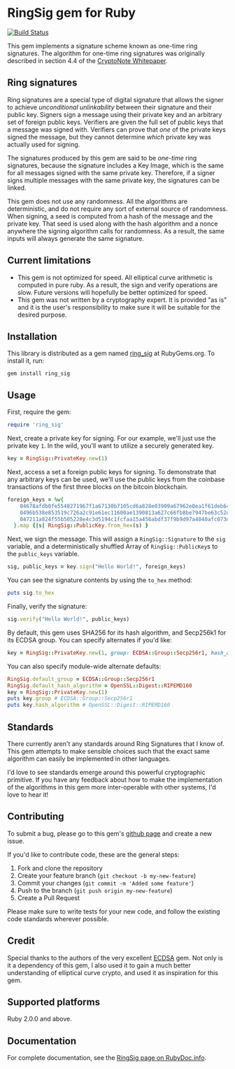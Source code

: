 # RingSig gem for Ruby

[![Build Status](https://travis-ci.org/jamoes/ring_sig.svg?branch=master)](https://travis-ci.org/jamoes/ring_sig)

This gem implements a signature scheme known as one-time ring signatures.
The algorithm for one-time ring signatures was originally described in section
4.4 of the [CryptoNote Whitepaper](https://cryptonote.org/whitepaper.pdf).

## Ring signatures

Ring signatures are a special type of digital signature that allows the signer
to achieve *unconditional unlinkability* between their signature and their
public key. Signers sign a message using their private key and an arbitrary set
of foreign public keys. Verifiers are given the full set of public keys that a
message was signed with. Verifiers can prove that *one* of the private keys
signed the message, but they cannot determine *which* private key was actually
used for signing.

The signatures produced by this gem are said to be *one-time* ring signatures,
because the signature includes a Key Image, which is the same for all messages
signed with the same private key. Therefore, if a signer signs multiple messages
with the same private key, the signatures can be linked.

This gem does not use any randomness. All the algorithms are deterministic, and
do not require any sort of external source of randomness. When signing, a seed
is computed from a hash of the message and the private key. That seed is used
along with the hash algorithm and a nonce anywhere the signing algorithm calls
for randomness. As a result, the same inputs will always generate the same
signature.

## Current limitations

- This gem is not optimized for speed. All elliptical curve arithmetic is
computed in pure ruby. As a result, the sign and verify operations are slow.
Future versions will hopefully be better optimized for speed.
- This gem was not written by a cryptography expert. It is provided "as is"
and it is the user's responsibility to make sure it will be suitable for the
desired purpose.

## Installation

This library is distributed as a gem named [ring_sig](https://rubygems.org/gems/ring_sig)
at RubyGems.org.  To install it, run:

    gem install ring_sig

## Usage

First, require the gem:
```ruby
require 'ring_sig'
```

Next, create a private key for signing. For our example, we'll just use the
private key `1`. In the wild, you'll want to utilize a securely generated key.
```ruby
key = RingSig::PrivateKey.new(1)
```

Next, access a set a foreign public keys for signing. To demonstrate that any
arbitrary keys can be used, we'll use the public keys from the coinbase
transactions of the first three blocks on the bitcoin blockchain.

```ruby
foreign_keys = %w{
    04678afdb0fe5548271967f1a67130b7105cd6a828e03909a67962e0ea1f61deb649f6bc3f4cef38c4f35504e51ec112de5c384df7ba0b8d578a4c702b6bf11d5f
    0496b538e853519c726a2c91e61ec11600ae1390813a627c66fb8be7947be63c52da7589379515d4e0a604f8141781e62294721166bf621e73a82cbf2342c858ee
    047211a824f55b505228e4c3d5194c1fcfaa15a456abdf37f9b9d97a4040afc073dee6c89064984f03385237d92167c13e236446b417ab79a0fcae412ae3316b77
  }.map {|s| RingSig::PublicKey.from_hex(s) }
```

Next, we sign the message. This will assign a `RingSig::Signature` to the `sig`
variable, and a deterministically shuffled Array of `RingSig::PublicKey`s to the
`public_keys` variable.
```ruby
sig, public_keys = key.sign("Hello World!", foreign_keys)
```

You can see the signature contents by using the `to_hex` method:
```ruby
puts sig.to_hex
```

Finally, verify the signature:
```ruby
sig.verify("Hello World!", public_keys)
```

By default, this gem uses SHA256 for its hash algorithm, and Secp256k1 for its
ECDSA group. You can specify alternates if you'd like:
```ruby
key = RingSig::PrivateKey.new(1, group: ECDSA::Group::Secp256r1, hash_algorithm: OpenSSL::Digest::RIPEMD160)
```

You can also specify module-wide alternate defaults:
```ruby
RingSig.default_group = ECDSA::Group::Secp256r1
RingSig.default_hash_algorithm = OpenSSL::Digest::RIPEMD160
key = RingSig::PrivateKey.new(1)
puts key.group # ECDSA::Group::Secp256r1
puts key.hash_algorithm # OpenSSL::Digest::RIPEMD160
```

## Standards

There currently aren't any standards around Ring Signatures that I know of. This
gem attempts to make sensible choices such that the exact same algorithm can
easily be implemented in other languages.

I'd love to see standards emerge around this powerful cryptographic primitive.
If you have any feedback about how to make the implementation of the algorithms
in this gem more inter-operable with other systems, I'd love to hear it!

## Contributing

To submit a bug, please go to this gem's [github page](https://github.com/jamoes/ring_sig)
and create a new issue.

If you'd like to contribute code, these are the general steps:

1. Fork and clone the repository
2. Create your feature branch (`git checkout -b my-new-feature`)
3. Commit your changes (`git commit -m 'Added some feature'`)
4. Push to the branch (`git push origin my-new-feature`)
5. Create a Pull Request

Please make sure to write tests for your new code, and  follow the existing code
standards wherever possible.

## Credit

Special thanks to the authors of the very excellent [ECDSA](https://github.com/DavidEGrayson/ruby_ecdsa)
gem. Not only is it a dependency of this gem, I also used it to gain a
much better understanding of elliptical curve crypto, and used it as inspiration
for this gem.

## Supported platforms

Ruby 2.0.0 and above.

## Documentation

For complete documentation, see the [RingSig page on RubyDoc.info](http://rubydoc.info/gems/ring_sig).

